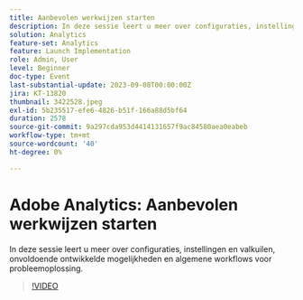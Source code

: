 ```yaml
---
title: Aanbevolen werkwijzen starten
description: In deze sessie leert u meer over configuraties, instellingen en valkuilen, onvoldoende ontwikkelde mogelijkheden en algemene workflows voor probleemoplossing.
solution: Analytics
feature-set: Analytics
feature: Launch Implementation
role: Admin, User
level: Beginner
doc-type: Event
last-substantial-update: 2023-09-08T00:00:00Z
jira: KT-13820
thumbnail: 3422528.jpeg
exl-id: 5b235517-efe6-4826-b51f-166a88d5bf64
duration: 2578
source-git-commit: 9a297cda953d4414131657f9ac84580aea0eabeb
workflow-type: tm+mt
source-wordcount: '40'
ht-degree: 0%

---
```


# Adobe Analytics: Aanbevolen werkwijzen starten

In deze sessie leert u meer over configuraties, instellingen en valkuilen, onvoldoende ontwikkelde mogelijkheden en algemene workflows voor probleemoplossing.

>[!VIDEO](https://video.tv.adobe.com/v/3422528/?learn=on)
